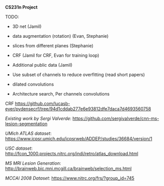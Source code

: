 **CS231n Project**


TODO:  
- 3D net  (Jamil)
- data augmentation (rotation) (Evan, Stephanie)
- slices from different planes  (Stephanie)

- CRF (Jamil for CRF, Evan for training loop)
- Additional public data (Jamil)
- Use subset of channels to reduce overfitting (read short papers)

- dilated convolutions  
- Architecture search, Per channels convolutions



CRF https://github.com/lucasb-eyer/pydensecrf/tree/94d1cddab277e6e93812dfe7daca7d4693560758


*Existing work by Sergi Valverde*: https://github.com/sergivalverde/cnn-ms-lesion-segmentation

*UMich ATLAS dataset*: https://www.icpsr.umich.edu/icpsrweb/ADDEP/studies/36684/version/1

*USC dataset*: http://fcon_1000.projects.nitrc.org/indi/retro/atlas_download.html

*MS MRI Lesion Generation*: http://brainweb.bic.mni.mcgill.ca/brainweb/selection_ms.html

*MCCAI 2008 Dataset*: https://www.nitrc.org/frs/?group_id=745
